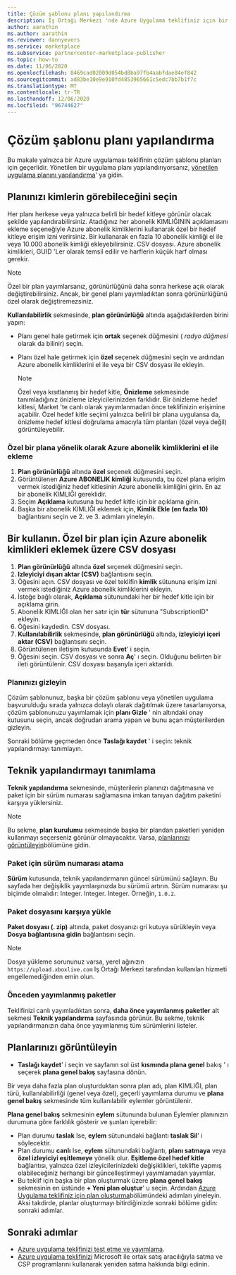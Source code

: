 ```yaml
---
title: Çözüm şablonu planı yapılandırma
description: Iş Ortağı Merkezi 'nde Azure Uygulama teklifiniz için bir çözüm şablonu planının nasıl yapılandırılacağını öğrenin.
author: aarathin
ms.author: aarathin
ms.reviewer: dannyevers
ms.service: marketplace
ms.subservice: partnercenter-marketplace-publisher
ms.topic: how-to
ms.date: 11/06/2020
ms.openlocfilehash: 8469cad02009d054bd8ba97fb4aabfdae84ef842
ms.sourcegitcommit: ad83be10e9e910fd4853965661c5edc7bb7b1f7c
ms.translationtype: MT
ms.contentlocale: tr-TR
ms.lasthandoff: 12/06/2020
ms.locfileid: "96744627"
---
```

# <a name="configure-a-solution-template-plan"></a>Çözüm şablonu planı yapılandırma

Bu makale yalnızca bir Azure uygulaması teklifinin çözüm şablonu planları için geçerlidir. Yönetilen bir uygulama planı yapılandırıyorsanız, [yönetilen uygulama planını yapılandırma](create-new-azure-apps-offer-managed.md)' ya gidin.

## <a name="choose-who-can-see-your-plan"></a>Planınızı kimlerin görebileceğini seçin

Her planı herkese veya yalnızca belirli bir hedef kitleye görünür olacak şekilde yapılandırabilirsiniz. Atadığınız her abonelik KIMLIĞININ açıklamasını ekleme seçeneğiyle Azure abonelik kimliklerini kullanarak özel bir hedef kitleye erişim izni verirsiniz. Bir kullanarak en fazla 10 abonelik kimliği el ile veya 10.000 abonelik kimliği ekleyebilirsiniz. CSV dosyası. Azure abonelik kimlikleri, GUID 'Ler olarak temsil edilir ve harflerin küçük harf olması gerekir.

> [!NOTE]
> Özel bir plan yayımlarsanız, görünürlüğünü daha sonra herkese açık olarak değiştirebilirsiniz. Ancak, bir genel planı yayımladıktan sonra görünürlüğünü özel olarak değiştiremezsiniz.

**Kullanılabilirlik** sekmesinde, **plan görünürlüğü** altında aşağıdakilerden birini yapın:

- Planı genel hale getirmek için **ortak** seçenek düğmesini ( _radyo düğmesi_ olarak da bilinir) seçin.
- Planı özel hale getirmek için **özel** seçenek düğmesini seçin ve ardından Azure abonelik kimliklerini el ile veya bir CSV dosyası ile ekleyin.

    > [!NOTE]
    > Özel veya kısıtlanmış bir hedef kitle, **Önizleme** sekmesinde tanımladığınız önizleme izleyicilerinizden farklıdır. Bir önizleme hedef kitlesi, Market 'te canlı olarak yayımlanmadan önce teklifinizin erişimine açabilir. Özel hedef kitle seçimi yalnızca belirli bir plana uygulansa da, önizleme hedef kitlesi doğrulama amacıyla tüm planları (özel veya değil) görüntüleyebilir.

### <a name="manually-add-azure-subscription-ids-for-a-private-plan"></a>Özel bir plana yönelik olarak Azure abonelik kimliklerini el ile ekleme

1. **Plan görünürlüğü** altında **özel** seçenek düğmesini seçin.
1. Görüntülenen **Azure ABONELIK kimliği** kutusunda, bu özel plana erişim vermek istediğiniz hedef kitlesinin Azure abonelik kimliğini girin. En az bir abonelik KIMLIĞI gereklidir.
1. Seçim **Açıklama** kutusuna bu hedef kitle için bir açıklama girin.
1. Başka bir abonelik KIMLIĞI eklemek için, **Kimlik Ekle (en fazla 10)** bağlantısını seçin ve 2. ve 3. adımları yineleyin.

## <a name="use-a-csv-file-to-add-azure-subscription-ids-for-a-private-plan"></a>Bir kullanın. Özel bir plan için Azure abonelik kimlikleri eklemek üzere CSV dosyası

1. **Plan görünürlüğü** altında **özel** seçenek düğmesini seçin.
1. **Izleyiciyi dışarı aktar (CSV)** bağlantısını seçin.
1. Öğesini açın. CSV dosyası ve özel teklifin **kimlik** sütununa erişim izni vermek istediğiniz Azure abonelik kimliklerini ekleyin.
1. İsteğe bağlı olarak, **Açıklama** sütunundaki her bir hedef kitle için bir açıklama girin.
1. Abonelik KIMLIĞI olan her satır için **tür** sütununa "SubscriptionID" ekleyin.
1. Öğesini kaydedin. CSV dosyası.
1. **Kullanılabilirlik** sekmesinde, **plan görünürlüğü** altında, **izleyiciyi içeri aktar (CSV)** bağlantısını seçin.
1. Görüntülenen iletişim kutusunda **Evet**' i seçin.
1. Öğesini seçin. CSV dosyası ve sonra **Aç**' ı seçin. Olduğunu belirten bir ileti görüntülenir. CSV dosyası başarıyla içeri aktarıldı.

### <a name="hide-your-plan"></a>Planınızı gizleyin

Çözüm şablonunuz, başka bir çözüm şablonu veya yönetilen uygulama başvurulduğu sırada yalnızca dolaylı olarak dağıtılmak üzere tasarlanıyorsa, çözüm şablonunuzu yayımlamak için **planı Gizle** ' nin altındaki onay kutusunu seçin, ancak doğrudan arama yapan ve bunu açan müşterilerden gizleyin.

Sonraki bölüme geçmeden önce **Taslağı kaydet** ' i seçin: teknik yapılandırmayı tanımlayın.

## <a name="define-the-technical-configuration"></a>Teknik yapılandırmayı tanımlama

**Teknik yapılandırma** sekmesinde, müşterilerin planınızı dağıtmasına ve paket için bir sürüm numarası sağlamasına imkan tanıyan dağıtım paketini karşıya yüklersiniz.

> [!NOTE]
> Bu sekme, **plan kurulumu** sekmesinde başka bir plandan paketleri yeniden kullanmayı seçerseniz görünür olmayacaktır. Varsa, [planlarınızı görüntüleyin](#view-your-plans)bölümüne gidin.

### <a name="assign-a-version-number-for-the-package"></a>Paket için sürüm numarası atama

**Sürüm** kutusunda, teknik yapılandırmanın güncel sürümünü sağlayın. Bu sayfada her değişiklik yayımlaışınızda bu sürümü artırın. Sürüm numarası şu biçimde olmalıdır: Integer. Integer. Integer. Örneğin, `1.0.2`.

### <a name="upload-a-package-file"></a>Paket dosyasını karşıya yükle

**Paket dosyası (. zip)** altında, paket dosyanızı gri kutuya sürükleyin veya **Dosya bağlantısına gidin** bağlantısını seçin.

> [!NOTE]
> Dosya yükleme sorununuz varsa, yerel ağınızın `https://upload.xboxlive.com` Iş Ortağı Merkezi tarafından kullanılan hizmeti engellemediğinden emin olun.

### <a name="previously-published-packages"></a>Önceden yayımlanmış paketler

Teklifinizi canlı yayımladıktan sonra, **daha önce yayımlanmış paketler** alt sekmesi **Teknik yapılandırma** sayfasında görünür. Bu sekme, teknik yapılandırmanızın daha önce yayımlanmış tüm sürümlerini listeler.

## <a name="view-your-plans"></a>Planlarınızı görüntüleyin

- **Taslağı kaydet**' i seçin ve sayfanın sol üst **kısmında plana genel** bakış ' ı seçerek **plana genel bakış** sayfasına dönün.

Bir veya daha fazla plan oluşturduktan sonra plan adı, plan KIMLIĞI, plan türü, kullanılabilirliği (genel veya özel), geçerli yayımlama durumu ve **plana genel bakış** sekmesinde tüm kullanılabilir eylemler görüntülenir.

**Plana genel bakış** sekmesinin **eylem** sütununda bulunan Eylemler planınızın durumuna göre farklılık gösterir ve şunları içerebilir:

- Plan durumu **taslak** Ise, **eylem** sütunundaki bağlantı **taslak Sil**' i söylecektir.
- Plan durumu **canlı** Ise, **eylem** sütunundaki bağlantı, **planı satmaya** veya **özel izleyiciyi eşitlemeye** yönelik olur. **Eşitleme özel hedef kitle** bağlantısı, yalnızca özel izleyicilerinizdeki değişiklikleri, teklifte yapmış olabileceğiniz herhangi bir güncelleştirmeyi yayımlamadan yayımlar.
- Bu teklif için başka bir plan oluşturmak üzere **plana genel bakış** sekmesinin en üstünde **+ Yeni plan oluştur**' u seçin. Ardından [Azure Uygulama teklifiniz için plan oluşturma](create-new-azure-apps-offer-plans.md)bölümündeki adımları yineleyin. Aksi takdirde, planlar oluşturmayı bitirdiğinizde sonraki bölüme gidin: sonraki adımlar.

## <a name="next-steps"></a>Sonraki adımlar

- [Azure uygulama teklifinizi test etme ve yayımlama](create-new-azure-apps-offer-test-publish.md).
- [Azure uygulama teklifinizi](create-new-azure-apps-offer-marketing.md) Microsoft ile ortak satış aracılığıyla satma ve CSP programlarını kullanarak yeniden satma hakkında bilgi edinin.
